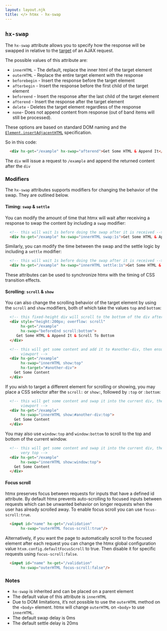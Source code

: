 ```yaml
---
layout: layout.njk
title: </> htmx - hx-swap
---
```


## `hx-swap`

The `hx-swap` attribute allows you to specify how the response will be swapped in relative to the
[target](/attributes/hx-target) of an AJAX request.

The possible values of this attribute are:

* `innerHTML` - The default, replace the inner html of the target element
* `outerHTML` - Replace the entire target element with the response
* `beforebegin` - Insert the response before the target element
* `afterbegin` - Insert the response before the first child of the target element
* `beforeend` - Insert the response after the last child of the target element
* `afterend` - Insert the response after the target element
* `delete` - Deletes the target element regardless of the response
* `none`- Does not append content from response (out of band items will still be processed).

These options are based on standard DOM naming and the 
[`Element.insertAdjacentHTML`](https://developer.mozilla.org/en-US/docs/Web/API/Element/insertAdjacentHTML)
specification.

So in this code:

```html
  <div hx-get="/example" hx-swap="afterend">Get Some HTML & Append It</div>
```

The `div` will issue a request to `/example` and append the returned content after the `div`

### Modifiers

The `hx-swap` attributes supports modifiers for changing the behavior of the swap.  They are outlined below.

#### Timing: `swap` & `settle`

You can modify the amount of time that htmx will wait after receiving a response to swap the content
by including a `swap` modifier:

```html
  <!-- this will wait 1s before doing the swap after it is received -->
  <div hx-get="/example" hx-swap="innerHTML swap:1s">Get Some HTML & Append It</div>
```

Similarly, you can modify the time between the swap and the settle logic by including a `settle`
modifier:

```html
  <!-- this will wait 1s before doing the swap after it is received -->
  <div hx-get="/example" hx-swap="innerHTML settle:1s">Get Some HTML & Append It</div>
```

These attributes can be used to synchronize htmx with the timing of CSS transition effects.

#### Scrolling: `scroll` & `show`

You can also change the scrolling behavior of the target element by using the `scroll` and `show` modifiers, both
of which take the values `top` and `bottom`:

```html
  <!-- this fixed-height div will scroll to the bottom of the div after content is appended -->
  <div style="height:200px; overflow: scroll" 
       hx-get="/example" 
       hx-swap="beforeEnd scroll:bottom">
     Get Some HTML & Append It & Scroll To Bottom
  </div>
```

```html
  <!-- this will get some content and add it to #another-div, then ensure that the top of #another-div is visible in the 
       viewport -->
  <div hx-get="/example" 
       hx-swap="innerHTML show:top"
       hx-target="#another-div">
    Get Some Content
  </div>
```

If you wish to target a different element for scrolling or showing, you may place a CSS selector after the `scroll:`
or `show:`, followed by `:top` or `:bottom`:

```html
  <!-- this will get some content and swap it into the current div, then ensure that the top of #another-div is visible in the 
       viewport -->
  <div hx-get="/example" 
       hx-swap="innerHTML show:#another-div:top">
    Get Some Content
  </div>
```

You may also use `window:top` and `window:bottom` to scroll to the top and bottom of the current window.


```html
  <!-- this will get some content and swap it into the current div, then ensure that the viewport is scrolled to the
       very top -->
  <div hx-get="/example" 
       hx-swap="innerHTML show:window:top">
    Get Some Content
  </div>
```

#### <a name="focus-scroll"></a>Focus scroll

htmx preserves focus between requests for inputs that have a defined id attribute. By default htmx prevents auto-scrolling to focused inputs between requests which can be unwanted behavior on longer requests when the user has already scrolled away. To enable focus scroll you can use `focus-scroll:true`.

```html
  <input id="name" hx-get="/validation" 
       hx-swap="outerHTML focus-scroll:true"/>
```

Alternatively, if you want the page to automatically scroll to the focused element after each request you can change the htmx global configuration value `htxm.config.defaultFocusScroll` to true. Then disable it for specific requests using `focus-scroll:false`.

```html
  <input id="name" hx-get="/validation" 
       hx-swap="outerHTML focus-scroll:false"/>
```

### Notes

* `hx-swap` is inherited and can be placed on a parent element
* The default value of this attribute is `innerHTML`
* Due to DOM limitations, it’s not possible to use the `outerHTML` method on the `<body>` element.
  htmx will change `outerHTML` on `<body>` to use `innerHTML`.
* The default swap delay is 0ms
* The default settle delay is 20ms
